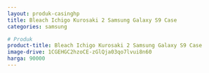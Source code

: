```yaml
---
layout: produk-casinghp
title: Bleach Ichigo Kurosaki 2 Samsung Galaxy S9 Case
categories: samsung

# Produk
product-title: Bleach Ichigo Kurosaki 2 Samsung Galaxy S9 Case
image-drive: 1CGEHGC2hzoCE-zGlQja03qo7lvui8n60
harga: 90000
---
```

